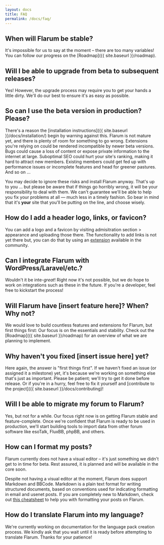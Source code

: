 ```yaml
---
layout: docs
title: FAQ
permalink: /docs/faq/
---
```

<a name="stability"></a>

## When will Flarum be stable?

It's impossible for us to say at the moment – there are too many variables! You can follow our progress on the [Roadmap]({{ site.baseurl }}/roadmap).

<a name="upgrade"></a>

## Will I be able to upgrade from beta to subsequent releases?

Yes! However, the upgrade process may require you to get your hands a little dirty. We'll do our best to ensure it's as easy as possible.

<a name="production"></a>

## So can I use the beta version in production? Please?

There's a reason the [installation instructions]({{ site.baseurl }}/docs/installation/) begin by warning against this. Flarum is not mature yet, and there is plenty of room for something to go wrong. Extensions you're relying on could be rendered incompatible by newer beta versions. Bugs could cause a loss of content or expose private information to the internet at large. Suboptimal SEO could hurt your site's ranking, making it hard to attract new members. Existing members could get fed up with performance issues or incomplete features and head for greener pastures. And so on &hellip;

You may decide to ignore these risks and install Flarum anyway. That's up to you &hellip; but please be aware that if things go horribly wrong, it will be your responsibility to deal with them. We can't guarantee we'll be able to help you fix your problems at all &mdash; much less in a timely fashion. So bear in mind that it's **your** site that you'll be putting on the line, and choose wisely.

<a name="customization"></a>

## How do I add a header logo, links, or favicon?

You can add a logo and a favicon by visiting admisitration section > appearance and uploading those there. The functionality to add links is not yet there but, you can do that by using an [extension](https://github.com/sijad/flarum-ext-links) available in the community.

<a name="integration"></a>

## Can I integrate Flarum with WordPress/Laravel/etc.?

Wouldn't it be inte-*great*! Right now it's not possible, but we do hope to work on integrations such as these in the future. If you're a developer, feel free to kickstart the process!

<a name="feature"></a>

## Will Flarum have [insert feature here]? When? Why not?

We would love to build countless features and extensions for Flarum, but first things first: Our focus is on the essentials and stability. Check out the [Roadmap]({{ site.baseurl }}/roadmap) for an overview of what we are planning to implement.

<a name="issue"></a>

## Why haven't you fixed [insert issue here] yet? 

Here again, the answer is "first things first". If we haven't fixed an issue (or assigned it a milestone) yet, it's because we're working on something else that's just as important. Please be patient; we'll try to get it done before release. Or if you're in a hurry, feel free to fix it yourself and [contribute to the project]({{ site.baseurl }}/docs/contributing)!

<a name="migration"></a>

## Will I be able to migrate my forum to Flarum?

Yes, but not for a while. Our focus right now is on getting Flarum stable and feature-complete. Once we're confident that Flarum is ready to be used in production, we'll start building tools to import data from other forum software like esoTalk, FluxBB, phpBB, and others.

<a name="formatting"></a>

## How can I format my posts?

Flarum currently does not have a visual editor – it's just something we didn't get to in time for beta. Rest assured, it is planned and will be available in the core soon.

Despite not having a visual editor at the moment, Flarum does support Markdown and BBCode. Markdown is a plain text format for writing structured documents, based on conventions used for indicating formatting in email and usenet posts. If you are completely new to Markdown, check out [this cheatsheet](https://github.com/adam-p/markdown-here/wiki/Markdown-Cheatsheet) to help you with formatting your posts on Flarum.

<a name="translation"></a>

## How do I translate Flarum into my language?

We're currently working on documentation for the language pack creation process. We kindly ask that you wait until it is ready before attempting to translate Flarum. Thanks for your patience!
